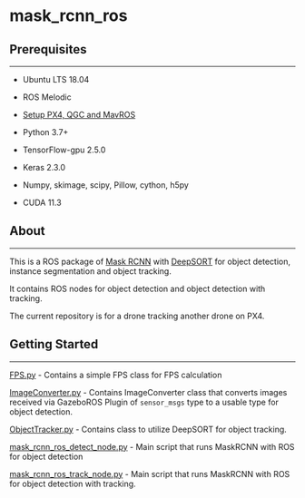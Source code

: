 # mask_rcnn_ros

## Prerequisites
---
- Ubuntu LTS 18.04

- ROS Melodic 

- [Setup PX4, QGC and MavROS](https://github.com/dylantzx/PX4)

- Python 3.7+

- TensorFlow-gpu 2.5.0

- Keras 2.3.0

- Numpy, skimage, scipy, Pillow, cython, h5py

- CUDA 11.3

## About
---

This is a ROS package of [Mask RCNN](https://github.com/akTwelve/Mask_RCNN) with [DeepSORT](https://github.com/nwojke/deep_sort) for object detection, instance segmentation and object tracking.

It contains ROS nodes for object detection and object detection with tracking.

The current repository is for a drone tracking another drone on PX4.

## Getting Started
---

[FPS.py](https://github.com/dylantzx/mask_rcnn_ros/blob/main/src/FPS.py) - Contains a simple FPS class for FPS calculation 

[ImageConverter.py](https://github.com/dylantzx/mask_rcnn_ros/blob/main/src/ImageConverter.py) - Contains ImageConverter class that converts images received via GazeboROS Plugin of `sensor_msgs` type to a usable type for object detection. 

[ObjectTracker.py](https://github.com/dylantzx/mask_rcnn_ros/blob/main/src/ObjectTracker.py) - Contains class to utilize DeepSORT for object tracking.

[mask_rcnn_ros_detect_node.py](https://github.com/dylantzx/mask_rcnn_ros/blob/main/src/mask_rcnn_ros_detect_node.py) - Main script that runs MaskRCNN with ROS for object detection

[mask_rcnn_ros_track_node.py](https://github.com/dylantzx/mask_rcnn_ros/blob/main/src/mask_rcnn_ros_track_node.py) - Main script that runs MaskRCNN with ROS for object detection with tracking.



